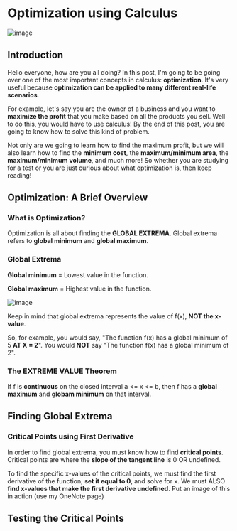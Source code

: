 # Optimization using Calculus
![image](https://user-images.githubusercontent.com/112503726/209005707-c1cb7716-818b-4c74-add5-11a29233f667.png)

## Introduction
Hello everyone, how are you all doing? In this post, I'm going to be going over one of the most important concepts in calculus: **optimization**. It's very useful because **optimization can be applied to many different real-life scenarios**.

For example, let's say you are the owner of a business and you want to **maximize the profit** that you make based on all the products you sell. Well to do this, you would have to use calculus! By the end of this post, you are going to know how to solve this kind of problem.

Not only are we going to learn how to find the maximum profit, but we will also learn how to find the **minimum cost**, the **maximum/minimum area**, the **maximum/minimum volume**, and much more! So whether you are studying for a test or you are just curious about what optimization is, then keep reading!

## Optimization: A Brief Overview
### What is Optimization?
Optimization is all about finding the **GLOBAL EXTREMA**. Global extrema refers to **global minimum** and **global maximum**. 

### Global Extrema

**Global minimum** = Lowest value in the function. 

**Global maximum** = Highest value in the function. 

![image](https://user-images.githubusercontent.com/112503726/209007039-6562b618-fc81-455f-8a29-a5d86704bb3d.png)

Keep in mind that global extrema represents the value of f(x), **NOT the x-value**. 

So, for example, you would say, "The function f(x) has a global minimum of 5 **AT X = 2**". You would **NOT** say "The function f(x) has a global minimum of 2".

### The EXTREME VALUE Theorem
If f is **continuous** on the closed interval a <= x <= b, then f has a **global maximum** and **globam minimum** on that interval. 

## Finding Global Extrema
### Critical Points using First Derivative 
In order to find global extrema, you must know how to find **critical points**. Critical points are where the **slope of the tangent line** is 0 OR undefined. 

To find the specific x-values of the critical points, we must find the first derivative of the function, **set it equal to 0**, and solve for x. We must ALSO **find x-values that make the first derivative undefined**.
Put an image of this in action (use my OneNote page)

## Testing the Critical Points

## 

